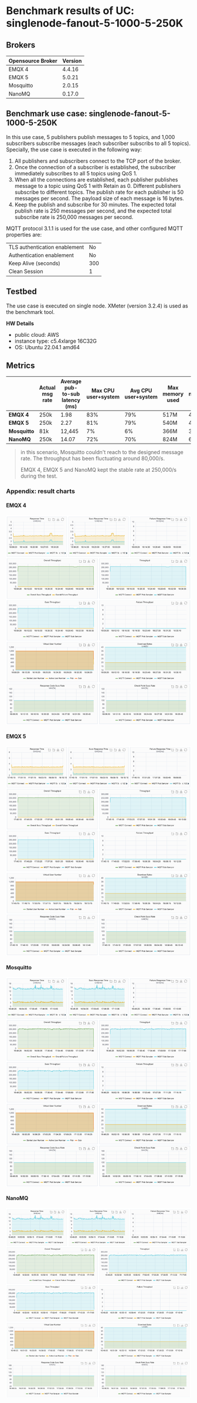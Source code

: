 # Benchmark results of UC: singlenode-fanout-5-1000-5-250K

## Brokers

| Opensource **Broker** | **Version** |
| --------------------- | ----------- |
| EMQX 4                | 4.4.16      |
| EMQX 5                | 5.0.21      |
| Mosquitto             | 2.0.15      |
| NanoMQ                | 0.17.0      |

## Benchmark use case: singlenode-fanout-5-1000-5-250K

In this use case, 5 publishers publish messages to 5 topics, and 1,000 subscribers subscribe messages (each subscriber subscribs to all 5 topics). Specially, the use case is executed in the following way:

1. All publishers and subscribers connect to the TCP port of the broker.
2. Once the connection of a subscriber is established, the subscriber immediately subscribes to all 5 topics using QoS 1.
3. When all the connections are established, each publisher publishes message to a topic using QoS 1 with Retain as 0. Different publishers subscribe to different topics. The publish rate for each publisher is 50 messages per second. The payload size of each message is 16 bytes.
4. Keep the publish and subscribe for 30 minutes. The expected total publish rate is 250 messages per second, and the expected total subscribe rate is 250,000 messages per second.



MQTT protocol 3.1.1 is used for the use case, and other configured MQTT properties are:

<table>
	<tr>
		<td>TLS authentication enablement</td>
		<td>No</td>
	</tr>
	<tr>
		<td>Authentication enablement</td>
		<td>No</td>
	</tr>
	<tr>
		<td>Keep Alive (seconds)</td>
		<td>300</td>
	</tr>
	<tr>
		<td>Clean Session</td>
		<td>1</td>
	</tr>
</table>

## Testbed

The use case is executed on single node. XMeter (version 3.2.4) is used as the benchmark tool.

**HW Details**

- public cloud: AWS
- instance type: c5.4xlarge 16C32G
- OS: Ubuntu 22.04.1 amd64

## Metrics

|               | Actual msg rate | Average pub-to-sub latency (ms) | Max CPU user+system | Avg CPU user+system | Max memory used | Avg memory used |
| ------------- | --------------- | ------------------------------- | ------------------- | ------------------- | --------------- | --------------- |
| **EMQX 4**    | 250k            | 1.98                            | 83%                 | 79%                 | 517M            | 486M            |
| **EMQX 5**    | 250k            | 2.27                            | 81%                 | 79%                 | 540M            | 494M            |
| **Mosquitto** | 81k             | 12,445                          | 7%                  | 6%                  | 366M            | 351M            |
| **NanoMQ**    | 250k            | 14.07                           | 72%                 | 70%                 | 824M            | 685M            |

> in this scenario, Mosquitto couldn't reach to the designed message rate. The throughput has been fluctuating around 80,000/s.
>
> EMQX 4, EMQX 5 and NanoMQ kept the stable rate at 250,000/s during the test.

###  Appendix: result charts

#### EMQX 4

![EMQX 4](../_assets/emqx-4.4.16-fanout-result-charts.png)

#### EMQX 5

![EMQX 5](../_assets/emqx-5.0.21-fanout-result-charts.png)

#### Mosquitto

![Mosquitto](../_assets/mosquitto-2.0.15-fanout-result-charts.png)

#### NanoMQ

![NanoMQ](../_assets/nano-0.17.0-fanout-result-charts.png)